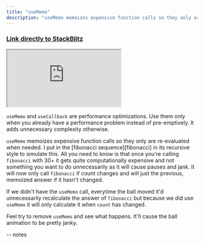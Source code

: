 ```yaml
---
title: "useMemo"
description: "useMemo memoizes expensive function calls so they only are re-evaluated when needed."
---
```


### [Link directly to StackBlitz][ref]

<iframe src="https://stackblitz.com/edit/ir5?embed=1&view=both&file=src/routes/UseMemo.jsx&hideExplorer=1&initialPath=/useMemo"></iframe>

`useMemo` and `useCallback` are performance optimizations. Use them only when you already have a performance problem instead of pre-emptively. It adds unnecessary complexity otherwise.

`useMemo` memoizes expensive function calls so they only are re-evaluated when needed. I put in the [fibonacci sequence][fibonacci] in its recursive style to simulate this. All you need to know is that once you're calling `fibonacci` with 30+ it gets quite computationally expensive and not something you want to do unnecessarily as it will cause pauses and jank. It will now only call `fibonacci` if count changes and will just the previous, memoized answer if it hasn't changed.

If we didn't have the `useMemo` call, everytime the ball moved it'd unnecessarily recalculate the answer of `fibonacci` but because we did use `useMemo` it will only calculate it when `count` has changed.

Feel try to remove `useMemo` and see what happens. It'll cause the ball animation to be pretty janky.

[ref]: https://stackblitz.com/edit/ir5?view=both&file=src/routes/UseMemo.jsx&hideExplorer=1&initialPath=/useMemo

-- notes

